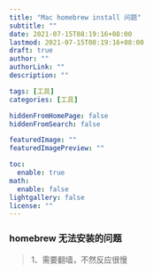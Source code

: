 ```yaml
---
title: "Mac homebrew install 问题"
subtitle: ""
date: 2021-07-15T08:19:16+08:00
lastmod: 2021-07-15T08:19:16+08:00
draft: true
author: ""
authorLink: ""
description: ""

tags: [工具]
categories: [工具]

hiddenFromHomePage: false
hiddenFromSearch: false

featuredImage: ""
featuredImagePreview: ""

toc:
  enable: true
math:
  enable: false
lightgallery: false
license: ""
---
```

### homebrew 无法安装的问题
>1、需要翻墙，不然反应很慢


<!--more-->  
